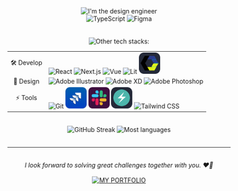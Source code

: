 <div align="center">
  <img src="https://capsule-render.vercel.app/api?type=waving&height=280&color=gradient&text=Hi,%20I'm%20the%20Design%20Engineer.&reversal=true&section=header&animation=twinkling&fontAlignY=50&textBg=false&fontAlign=50&fontSize=32" alt="I'm the design engineer" />
  <div>
    <img src="https://skillicons.dev/icons?i=ts" width="96" height="96" alt="TypeScript" /> <img src="https://skillicons.dev/icons?i=figma" width="96" height="96" alt="Figma" />
  </div>
  <br>
  <br>
  <img src="https://readme-typing-svg.demolab.com?font=Fira+Code&size=16&pause=1000&color=61DBFB&background=1A1E25&vCenter=true&width=400&lines=Other+tech+stacks%3A" alt="Other tech stacks:" />
  <table>
    <tr>
      <td align="center">🛠 Develop</td>
      <td>
        <img src="https://skillicons.dev/icons?i=react" alt="React" />
        <img src="https://skillicons.dev/icons?i=nextjs" alt="Next.js" />
        <img src="https://skillicons.dev/icons?i=vue" alt="Vue" />
        <img src="https://skillicons.dev/icons?i=lit" alt="Lit" />
        <img src="./icons/web-components.png" alt="Web Components" height="48" />
      </td>
    </tr>
    <tr>
      <td align="center">🎨 Design</td>
      <td>
        <img src="https://skillicons.dev/icons?i=ai" alt="Adobe Illustrator" />
        <img src="https://skillicons.dev/icons?i=xd" alt="Adobe XD" />
        <img src="https://skillicons.dev/icons?i=ps" alt="Adobe Photoshop" />
      </td>
    </tr>
    <tr>
      <td align="center">⚡ Tools</td>
      <td>
        <img src="https://skillicons.dev/icons?i=git" alt="Git" />
        <img src="./icons/jira.png" alt="Jira" height="48" />
        <img src="./icons/slack.png" alt="Slack" height="48" />
        <img src="./icons/chakraui.png" alt="ChakraUI" height="48" />
        <img src="https://skillicons.dev/icons?i=tailwind" alt="Tailwind CSS" />
      </td>
    </tr>
  </table>
  <br>
  <div>
    <img src="https://streak-stats.demolab.com?user=poetrainy&theme=react&hide_border=true&card_width=300&card_height=200&hide_current_streak=true&hide_longest_streak=true" alt="GitHub Streak" height="176" />
    <img src="https://github-readme-stats.vercel.app/api/top-langs/?username=poetrainy&layout=compact&hide_border=true&hide=dockerfile&theme=react" alt="Most languages" height="176" />
  </div>
  <br>
  <hr>
  <br>
  <em>I look forward to solving great challenges together with you. ❤️‍🔥</em>
  <br>
  <br>
  <a href="https://poetrainy.vercel.app/" target="_blank"><img src="https://img.shields.io/badge/My%20Portfolio-61DBFB?style=for-the-badge&logo=Zsh&logoColor=1A1E25" alt="MY PORTFOLIO" /></a>
  <br>
  <img src="https://capsule-render.vercel.app/api?type=waving&height=160&color=gradient&reversal=true&section=footer" alt="" />
</div>
